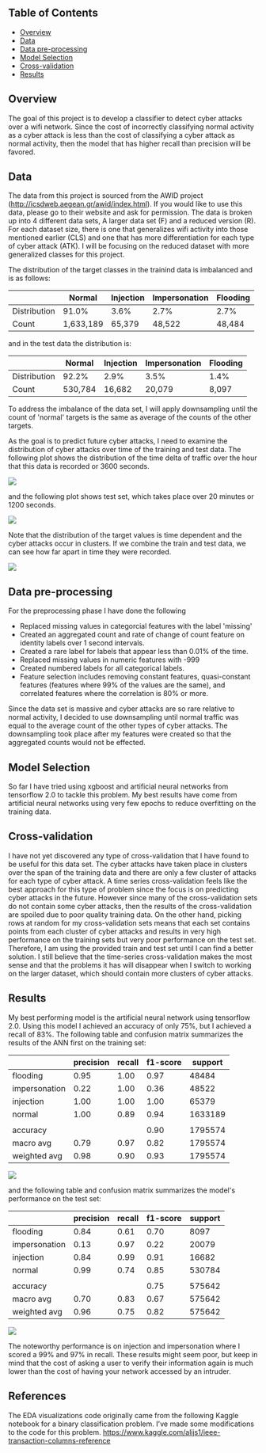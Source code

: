 ## Table of Contents
* [Overview](#overview)
* [Data](#data)
* [Data pre-processing](#Data-pre-processing)
* [Model Selection](#Model-Selection)
* [Cross-validation](#Cross-validation)
* [Results](#results)

## Overview

The goal of this project is to develop a classifier to detect cyber attacks over a wifi network. Since the cost of incorrectly classifying normal activity as a cyber attack is less than the cost of classifying a cyber attack as normal activity, then the model that has higher recall than precision will be favored. 

## Data

The data from this project is sourced from the AWID project (http://icsdweb.aegean.gr/awid/index.html). If you would like to use this data, please go to their website and ask for permission. The data is broken up into 4 different data sets, A larger data set (F) and a reduced version (R). For each dataset size, there is one that generalizes wifi activity into those mentioned earlier (CLS) and one that has more differentiation for each type of cyber attack (ATK). I will be focusing on the reduced dataset with more generalized classes for this project.

The distribution of the target classes in the trainind data is imbalanced and is as follows:

|              | Normal | Injection | Impersonation | Flooding |
|--------------|--------|-----------|---------------|----------|
| Distribution | 91.0%  | 3.6%      | 2.7%          | 2.7%     |
| Count        | 1,633,189| 65,379     | 48,522         | 48,484    |

and in the test data the distribution is:

|              | Normal | Injection | Impersonation | Flooding |
|--------------|--------|-----------|---------------|----------|
| Distribution | 92.2%  | 2.9%      | 3.5%          | 1.4%     |
| Count        | 530,784 | 16,682     | 20,079         | 8,097

To address the imbalance of the data set, I will apply downsampling until the count of 'normal' targets is the same as average of the counts of the other targets. 

As the goal is to predict future cyber attacks, I need to examine the distribution of cyber attacks over time of the training and test data. The following plot shows the distribution of the time delta of traffic over the hour that this data is recorded or 3600 seconds.

![](images/train.png)

and the following plot shows test set, which takes place over 20 minutes or 1200 seconds.

![](images/test.png)

Note that the distribution of the target values is time dependent and the cyber attacks occur in clusters. If we combine the train and test data, we can see how far apart in time they were recorded.

![](images/train_test.png)

## Data pre-processing

For the preprocessing phase I have done the following

* Replaced missing values in categorcial features with the label 'missing'
* Created an aggregated count and rate of change of count feature on identity labels over 1 second intervals.
* Created a rare label for labels that appear less than 0.01% of the time.
* Replaced missing values in numeric features with -999
* Created numbered labels for all categorical labels.
* Feature selection includes removing constant features, quasi-constant features (features where 99% of the values are the same), and correlated features where the correlation is 80% or more.

Since the data set is massive and cyber attacks are so rare relative to normal activity, I decided to use downsampling until normal traffic was equal to the average count of the other types of cyber attacks. The downsampling took place after my features were created so that the aggregated counts would not be effected. 

## Model Selection

So far I have tried using xgboost and artificial neural networks from tensorflow 2.0 to tackle this problem. My best results have come from artificial neural networks using very few epochs to reduce overfitting on the training data.

## Cross-validation

I have not yet discovered any type of cross-validation that I have found to be useful for this data set. The cyber attacks have taken place in clusters over the span of the training data and there are only a few cluster of attacks for each type of cyber attack. A time series cross-validation feels like the best approach for this type of problem since the focus is on predicting cyber attacks in the future. However since many of the cross-validation sets do not contain some cyber attacks, then the results of the cross-validation are spoiled due to poor quality training data. On the other hand, picking rows at random for my cross-validation sets means that each set contains points from each cluster of cyber attacks and results in very high performance on the training sets but very poor performance on the test set. Therefore, I am using the provided train and test set until I can find a better solution. I still believe that the time-series cross-validation makes the most sense and that the problems it has will disappear when I switch to working on the larger dataset, which should contain more clusters of cyber attacks.

## Results

My best performing model is the artificial neural network using tensorflow 2.0. Using this model I achieved an accuracy of only 75%, but I achieved a recall of 83%. The following table and confusion matrix summarizes the results of the ANN first on the training set:

|               | precision | recall | f1-score | support |
|---------------|-----------|--------|----------|---------|
| flooding      | 0.95      | 1.00   | 0.97     | 48484   |
| impersonation | 0.22      | 1.00   | 0.36     | 48522   |
| injection     | 1.00      | 1.00   | 1.00     | 65379   |
| normal        | 1.00      | 0.89   | 0.94     | 1633189 |
|               |           |        |          |         |
| accuracy      |           |        | 0.90     | 1795574 |
| macro avg     | 0.79      | 0.97   | 0.82     | 1795574 |
| weighted avg  | 0.98      | 0.90   | 0.93     | 1795574 |


![](images/confusion_matrix_train.png)

and the following table and confusion matrix summarizes the model's performance on the test set:


|               | precision | recall | f1-score | support |
|---------------|-----------|--------|----------|---------|
| flooding      | 0.84      | 0.61   | 0.70     | 8097    |
| impersonation | 0.13      | 0.97   | 0.22     | 20079   |
| injection     | 0.84      | 0.99   | 0.91     | 16682   |
| normal        | 0.99      | 0.74   | 0.85     | 530784  |
|               |           |        |          |         |
| accuracy      |           |        | 0.75     | 575642  |
| macro avg     | 0.70      | 0.83   | 0.67     | 575642  |
| weighted avg  | 0.96      | 0.75   | 0.82     | 575642  |

![](images/confusion_matrix_test.png)

The noteworthy performance is on injection and impersonation where I scored a 99% and 97% in recall. These results might seem poor, but keep in mind that the cost of asking a user to verify their information again is much lower than the cost of having your network accessed by an intruder. 

## References

The EDA visualizations code originally came from the following Kaggle notebook for
a binary classification problem. I've made some modifications to the code for this problem.
https://www.kaggle.com/alijs1/ieee-transaction-columns-reference
